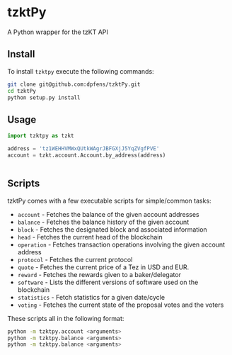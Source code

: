 # tzktPy
A Python wrapper for the tzKT API

## Install
To install `tzktpy` execute the following commands:
```bash
git clone git@github.com:dpfens/tzktPy.git
cd tzktPy
python setup.py install
```

## Usage
```python
import tzktpy as tzkt

address = 'tz1WEHHVMWxQUtkWAgrJBFGXjJ5YqZVgfPVE'
account = tzkt.account.Account.by_address(address)
```

```python
```

## Scripts
tzktPy comes with a few executable scripts for simple/common tasks:

*  `account` - Fetches the balance of the given account addresses
*  `balance` - Fetches the balance history of the given account
*  `block` - Fetches the designated block and associated information
*  `head` - Fetches the current head of the blockchain
*  `operation` - Fetches transaction operations involving the given account address
*  `protocol` - Fetches the current protocol
*  `quote` - Fetches the current price of a Tez in USD and EUR.
*  `reward` - Fetches the rewards given to a baker/delegator
*  `software` - Lists the different versions of software used on the blockchain
*  `statistics` - Fetch statistics for a given date/cycle
*  `voting` - Fetches the current state of the proposal votes and the voters

These scripts all in the following format:
```bash
python -m tzktpy.account <arguments>
python -m tzktpy.balance <arguments>
python -m tzktpy.balance <arguments>
```
